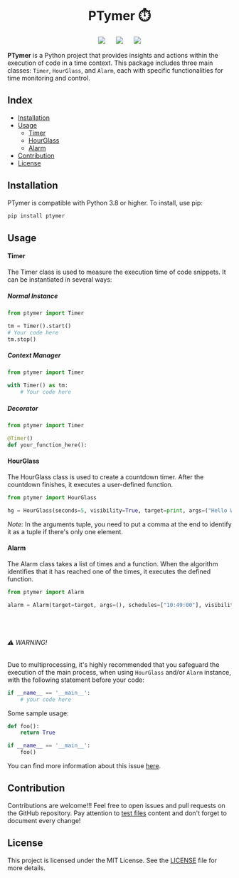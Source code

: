 <div align="center">
  <h1>PTymer ⏱️</h1>
  <img src="https://img.shields.io/badge/core-python-%2314354C.svg?style=for-the-badge">&nbsp;&nbsp;&nbsp;&nbsp;&nbsp;
  <img src="https://img.shields.io/badge/status-online-green?style=for-the-badge">&nbsp;&nbsp;&nbsp;&nbsp;&nbsp;
  <img src="https://img.shields.io/badge/license-MIT-yellow?style=for-the-badge">
</div>

**PTymer** is a Python project that provides insights and actions within the execution of code in a time context. This package includes three main classes: `Timer`, `HourGlass`, and `Alarm`, each with specific functionalities for time monitoring and control.

## Index

- [Installation](#installation)
- [Usage](#usage)
  - [Timer](#timer)
  - [HourGlass](#hourglass)
  - [Alarm](#alarm)
- [Contribution](#contribution)
- [License](#license)

## Installation

PTymer is compatible with Python 3.8 or higher. 
To install, use pip:

```bash
pip install ptymer
```

## Usage

#### Timer
The Timer class is used to measure the execution time of code snippets. It can be instantiated in several ways:
##### Normal Instance
```python
from ptymer import Timer

tm = Timer().start()
# Your code here
tm.stop()
```

##### Context Manager
```python
from ptymer import Timer

with Timer() as tm:
    # Your code here
```

##### Decorator
```python
from ptymer import Timer

@Timer()
def your_function_here():
```


#### HourGlass
The HourGlass class is used to create a countdown timer. After the countdown finishes, it executes a user-defined function.
```python
from ptymer import HourGlass

hg = HourGlass(seconds=5, visibility=True, target=print, args=("Hello World",)).start()
```

*Note:* In the arguments tuple, you need to put a comma at the end to identify it as a tuple if there's only one element.

#### Alarm
The Alarm class takes a list of times and a function. When the algorithm identifies that it has reached one of the times, it executes the defined function.
```python
from ptymer import Alarm

alarm = Alarm(target=target, args=(), schedules=["10:49:00"], visibility=True).start()
```

<br></br>

###### ⚠️ WARNING!
Due to multiprocessing, it's highly recommended that you safeguard the execution of the main process, when using `HourGlass` and/or `Alarm` instance, with the following statement before your code:
```python
if __name__ == '__main__':
    # your code here
```
Some sample usage:
```python
def foo():
    return True

if __name__ == '__main__':
    foo()
```
You can find more information about this issue [here]().

## Contribution
Contributions are welcome!!! Feel free to open issues and pull requests on the GitHub repository.
Pay attention to [test files](https://github.com/hyskoniho/ptymer/tree/main/tests) content and don't forget to document every change!

## License
This project is licensed under the MIT License. See the [LICENSE](https://github.com/hyskoniho/ptymer/blob/main/LICENSE) file for more details.